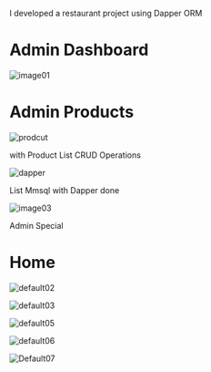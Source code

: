 I developed a restaurant project using Dapper ORM<br> 

<h1>Admin Dashboard </h1>

![image01](https://github.com/user-attachments/assets/2408ad2e-c77f-49a1-a438-60656a24d590)

<h1>Admin Products</h1>

![prodcut](https://github.com/user-attachments/assets/2e5792c6-17ce-4bfa-98b2-88aa38288fe4)

with Product List CRUD Operations

![dapper](https://github.com/user-attachments/assets/ac68433e-6212-4326-9bbb-a81361cad548)


List Mmsql with Dapper done

![image03](https://github.com/user-attachments/assets/330957b8-6983-414c-b40a-337b41c56dc3)

Admin Special

<h1>Home</h1>



![default02](https://github.com/user-attachments/assets/bc8479ec-801e-4dea-b93a-92c321d93d75)

![default03](https://github.com/user-attachments/assets/e623287a-f332-42ac-a350-4cf334f22bb9)

![default05](https://github.com/user-attachments/assets/90916a8b-3244-4bf2-8050-fbf0a470aee1)

![default06](https://github.com/user-attachments/assets/5a4d2b96-c96a-4b67-9e44-dba425db15a3)

![Default07](https://github.com/user-attachments/assets/acaebb04-9ef0-4c83-84ce-280a0d3d9af8)

